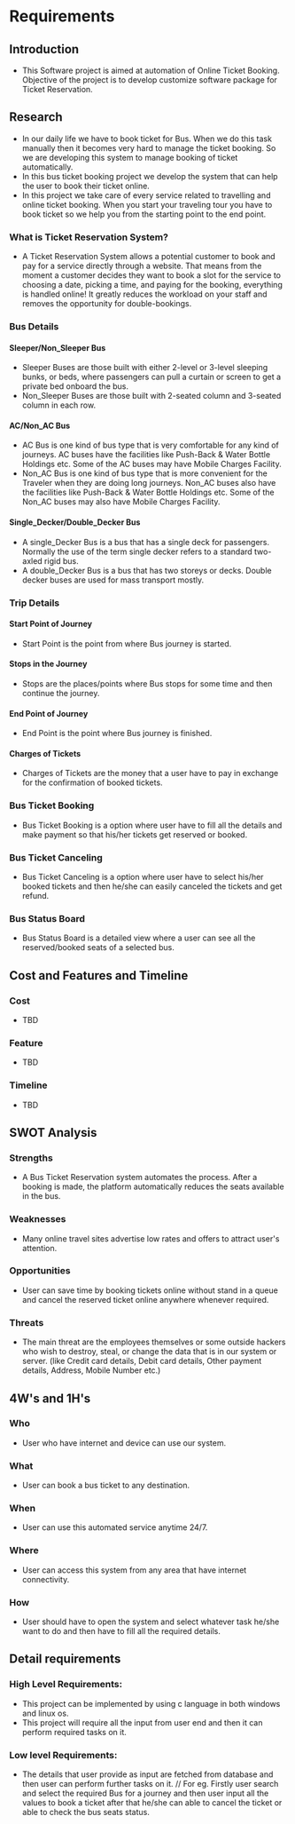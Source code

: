 # Requirements

## Introduction
- This Software project is aimed at automation of Online Ticket Booking. Objective of the project is to develop customize software package for Ticket Reservation. 

## Research
- In our daily life we have to book ticket for Bus. When we do this task manually then it becomes very hard to manage the ticket booking. So we   are developing this system to manage booking of ticket automatically. 
- In this bus ticket booking project we develop the system that can help the user to book their ticket online. 
- In this project we take care of every service related to travelling and online ticket booking. When you start your traveling tour you have to book ticket so we help you from the starting point to the end point. 

### What is Ticket Reservation System?
- A Ticket Reservation System allows a potential customer to book and pay for a service directly through a website. That means from the moment a customer decides they want to book a slot for the service to choosing a date, picking a time, and paying for the booking, everything is handled online! It greatly reduces the workload on your staff and removes the opportunity for double-bookings.

### Bus Details
#### Sleeper/Non_Sleeper Bus 
- Sleeper Buses are those built with either 2-level or 3-level sleeping bunks, or beds, where passengers can pull a curtain or screen to get a private bed onboard the bus.
- Non_Sleeper Buses are those built with 2-seated column and 3-seated column in each row.
#### AC/Non_AC Bus
- AC Bus is one kind of bus type that is very comfortable for any kind of journeys. AC buses have the facilities like Push-Back & Water Bottle Holdings etc. Some of the AC buses may have Mobile Charges Facility.
- Non_AC Bus is one kind of bus type that is more convenient for the Traveler when they are doing long journeys. Non_AC buses also have the facilities like Push-Back & Water Bottle Holdings etc. Some of the Non_AC buses may also have Mobile Charges Facility.
#### Single_Decker/Double_Decker Bus
- A single_Decker Bus is a bus that has a single deck for passengers. Normally the use of the term single decker refers to a standard two-axled rigid bus.
- A double_Decker Bus is a bus that has two storeys or decks. Double decker buses are used for mass transport mostly.

### Trip Details
#### Start Point of Journey
- Start Point is the point from where Bus journey is started.
#### Stops in the Journey 
- Stops are the places/points where Bus stops for some time and then continue the journey.
#### End Point of Journey
- End Point is the point where Bus journey is finished.
#### Charges of Tickets
- Charges of Tickets are the money that a user have to pay in exchange for the confirmation of booked tickets.

### Bus Ticket Booking
- Bus Ticket Booking is a option where user have to fill all the details and make payment so that his/her tickets get reserved or booked.

### Bus Ticket Canceling
- Bus Ticket Canceling is a option where user have to select his/her booked tickets and then he/she can easily canceled the tickets and get refund.

### Bus Status Board
- Bus Status Board is a detailed view where a user can see all the reserved/booked seats of a selected bus.

## Cost and Features and Timeline
### Cost
- TBD
### Feature
- TBD
### Timeline 
- TBD

## SWOT Analysis
### Strengths
- A Bus Ticket Reservation system automates the process. After a booking is made, the platform automatically reduces the seats available in the bus. 
### Weaknesses
- Many online travel sites advertise low rates and offers to attract user's attention.
### Opportunities
- User can save time by booking tickets online without stand in a queue and cancel the reserved ticket online anywhere whenever required.
### Threats
- The main threat are the employees themselves or some outside hackers who wish to destroy, steal, or change the data that is in our system or server. (like Credit card details, Debit card details, Other payment details, Address, Mobile Number etc.)

## 4W's and 1H's
### Who
- User who have internet and device can use our system. 
### What
- User can book a bus ticket to any destination.
### When
- User can use this automated service anytime 24/7.
### Where
- User can access this system from any area that have internet connectivity.
### How
- User should have to open the system and select whatever task he/she want to do and then have to fill all the required details.

## Detail requirements
### High Level Requirements:
- This project can be implemented by using c language in both windows and linux os.   
- This project will require all the input from user end and then it can perform required tasks on it.                        
### Low level Requirements:
- The details that user provide as input are fetched from database and then user can perform further tasks on it.
// For eg. Firstly user search and select the required Bus for a journey and then user input all the values to book a ticket after that he/she can able to cancel the ticket or able to check the bus seats status.
